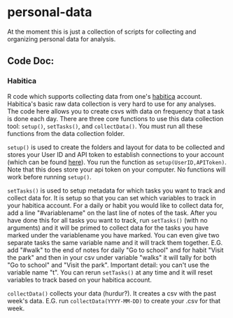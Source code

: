 # personal-data
At the moment this is just a collection of scripts for collecting and organizing personal data for analysis. 


## Code Doc:

### Habitica 
R code which supports collecting data from one's [habitica](https://habitica.com/) account. Habitica's basic raw data
collection is very hard to use for any analyses. The code here allows you to create csvs with data on frequency that
a task is done each day. There are three core functions to use this data collection tool: `setup()`, `setTasks()`, and 
`collectData()`. You must run all these functions from the data collection folder. 

`setup()` is used to create the folders and layout for data to be collected and stores your User ID and API token to 
establish connections to your account (which can be found [here](https://habitica.com/#/options/settings/api)). You
run the function as `setup(UserID,APIToken)`. Note that this does store your api token on your computer. No functions will
work before running `setup()`. 

`setTasks()` is used to setup metadata for which tasks you want to track and collect data for. It is setup so that you can
set which variables to track in your habitica account. For a daily or habit you would like to collect data for,
add a line "#variablename" on the last line of notes of the task. After you have done this for all tasks you want to track, run `setTasks()` (with no arguments) and it will be primed to collect data for the tasks you have marked under the variablename you have marked.  You
can even give two separate tasks the same variable name and it will track them together. E.G. add "#walk" to the end of notes for daily "Go to school" and for habit "Visit the park" and then in your csv under variable "walks" it will tally
for both "Go to school" and "Visit the park". Important detail: you can't use the variable name "t". You can rerun `setTasks()` at any time and it will reset variables to track based on your habitica account.

`collectData()` collects your data (hurdur?). It creates a csv with the past week's data. E.G. run `collectData(YYYY-MM-DD)` to create your .csv for that week. 